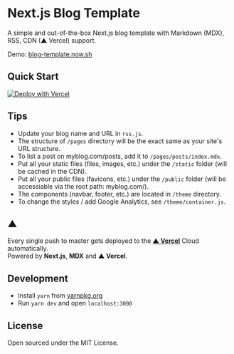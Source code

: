 # Next.js Blog Template

A simple and out-of-the-box Next.js blog template with Markdown (MDX), RSS, CDN (▲ Vercel) support.

Demo: [blog-template.now.sh](https://blog-template.now.sh/)

## Quick Start

[![Deploy with Vercel](https://vercel.com/button)](https://deploy.new/shuding/blog-template)

## Tips
- Update your blog name and URL in `rss.js`.
- The structure of `/pages` directory will be the exact same as your site's URL structure.
- To list a post on myblog.com/posts, add it to `/pages/posts/index.mdx`.
- Put all your static files (files, images, etc.) under the `/static` folder (will be cached in the CDN).
- Put all your public files (favicons, etc.) under the `/public` folder (will be accessiable via the root path: myblog.com/).
- The components (navbar, footer, etc.) are located in `/theme` directory.
- To change the styles / add Google Analytics, see `/theme/container.js`.

## ▲

Every single push to master gets deployed to the **[▲ Vercel](https://vercel.com)** Cloud automatically.  
Powered by **Next.js**, **MDX** and **▲ Vercel**.

## Development

- Install `yarn` from [yarnpkg.org](https://yarnpkg.org)
- Run `yarn dev` and open `localhost:3000`

## License

Open sourced under the MIT License.
